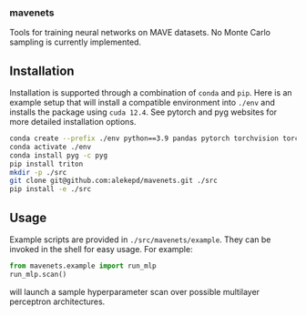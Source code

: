 ### mavenets

Tools for training neural networks on MAVE datasets. No Monte Carlo sampling is currently implemented.

## Installation

Installation is supported through a combination of `conda` and `pip`. Here is an example setup that will 
install a compatible environment into `./env` and installs the package using `cuda 12.4`. See pytorch
and pyg websites for more detailed installation options.

```bash
conda create --prefix ./env python==3.9 pandas pytorch torchvision torchaudio pytorch-cuda=12.4 torch-scatter einops mdtraj numpy -c pytorch -c nvidia -c conda-forge
conda activate ./env
conda install pyg -c pyg
pip install triton
mkdir -p ./src
git clone git@github.com:alekepd/mavenets.git ./src
pip install -e ./src
```

## Usage

Example scripts are provided in `./src/mavenets/example`. They can be invoked in the shell for
easy usage. For example:
```python
from mavenets.example import run_mlp
run_mlp.scan()
```
will launch a sample hyperparameter scan over possible multilayer perceptron architectures.
